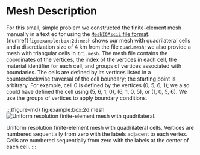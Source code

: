 # Mesh Description

For this small, simple problem we constructed the finite-element mesh manually in a text editor using the [`MeshIOAscii` file format](../../file-formats/meshio-ascii.md).
{numref}`fig:example:box:2d:mesh` shows our mesh with quadrilateral cells and a discretization size of 4 km from the file `quad.mesh`; we also provide a mesh with triangular cells in `tri.mesh`.
The mesh file contains the coordinates of the vertices, the index of the vertices in each cell, the material identifier for each cell, and groups of vertices associated with boundaries.
The cells are defined by its vertices listed in a counterclockwise traversal of the cell boundary; the starting point is arbitrary.
For example, cell 0 is defined by the vertices (0, 5, 6, 1);
we also could have defined the cell using (5, 6, 1, 0), (6, 1, 0, 5), or (1, 0, 5, 6).
We use the groups of vertices to apply boundary conditions.

:::{figure-md} fig:example:box:2d:mesh
<img src="figs/mesh.*" alt="Uniform resolution finite-element mesh with quadrilateral." scale="75%"/>

Uniform resolution finite-element mesh with quadrilateral cells.
Vertices are numbered sequentially from zero with the labels adjacent to each vertex.
Cells are numbered sequentially from zero with the labels at the center of each cell.
:::
